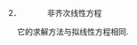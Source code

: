 <div class=Section1>
<p class=MsoNormal style='margin-left:18.0pt;text-indent:-18.0pt;text-autospace:
none;vertical-align:bottom'><span lang=EN-US>2</span><span lang=ZH-CN
style='font-family:宋体_GB2312'>．</span><span lang=EN-US>&nbsp;&nbsp;&nbsp;&nbsp;&nbsp;&nbsp;&nbsp;&nbsp;&nbsp;&nbsp;&nbsp; </span><span
lang=ZH-CN style='font-family:宋体_GB2312'>非齐次线性方程</span></p>
<p class=MsoNormal style='text-autospace:none;vertical-align:bottom'><span
lang=EN-US>&nbsp;&nbsp;&nbsp; </span><span lang=ZH-CN style='font-family:宋体_GB2312'>它的求解方法与拟线性方程相同</span><span
lang=EN-US>.</span></p>
<p class=MsoNormal><span lang=EN-US>&nbsp;</span></p>
</div>